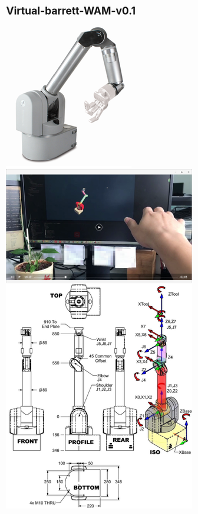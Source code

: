 # Virtual-barrett-WAM-v0.1
![](https://github.com/Lohnwave/Virtual-barrett-WAM-v0.1/raw/master/fig0.png)
![](https://github.com/Lohnwave/Virtual-barrett-WAM-v0.1/raw/master/fig1.png)
![](https://github.com/Lohnwave/Virtual-barrett-WAM-v0.1/raw/master/fig3.jpg)

